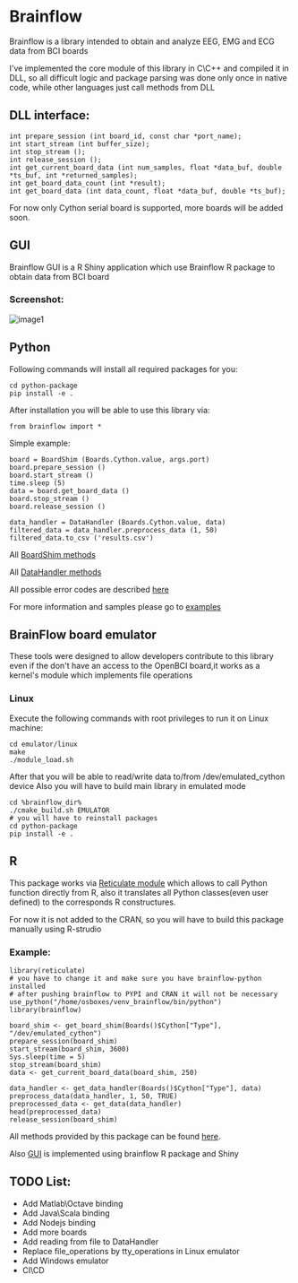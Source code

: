 # Brainflow

Brainflow is a library intended to obtain and analyze EEG, EMG and ECG data from BCI boards

I've implemented the core module of this library in C\C++ and compiled it in DLL, so all difficult logic and package parsing
was done only once in native code, while other languages just call methods from DLL
## DLL interface:
```
int prepare_session (int board_id, const char *port_name);
int start_stream (int buffer_size);
int stop_stream ();
int release_session ();
int get_current_board_data (int num_samples, float *data_buf, double *ts_buf, int *returned_samples);
int get_board_data_count (int *result);
int get_board_data (int data_count, float *data_buf, double *ts_buf);
```
For now only Cython serial board is supported, more boards will be added soon.

## GUI
Brainflow GUI is a R Shiny application which use Brainflow R package to obtain data from BCI board
### Screenshot:
![image1](https://farm2.staticflickr.com/1842/30854740608_e40c6c5248_o_d.png)

## Python
Following commands will install all required packages for you:
```
cd python-package
pip install -e .
``` 
After installation you will be able to use this library via:
```
from brainflow import *
```
Simple example:
```
board = BoardShim (Boards.Cython.value, args.port)
board.prepare_session ()
board.start_stream ()
time.sleep (5)
data = board.get_board_data ()
board.stop_stream ()
board.release_session ()

data_handler = DataHandler (Boards.Cython.value, data)
filtered_data = data_handler.preprocess_data (1, 50)
filtered_data.to_csv ('results.csv')
```
All [BoardShim methods](https://github.com/Andrey1994/brainflow/blob/master/python-package/brainflow/board_shim.py)

All [DataHandler methods](https://github.com/Andrey1994/brainflow/blob/master/python-package/brainflow/preprocess.py)

All possible error codes are described [here](https://github.com/Andrey1994/brainflow/blob/master/python-package/brainflow/exit_codes.py)

For more information and samples please go to [examples](https://github.com/Andrey1994/brainflow/tree/master/python-package/examples)


## BrainFlow board emulator

These tools were designed to allow developers contribute to this library even if the don't have an access to the OpenBCI board,it works as a kernel's module which implements file operations

### Linux
Execute the following commands with root privileges to run it on Linux machine:
```
cd emulator/linux
make
./module_load.sh
```
After that you will be able to read/write data to/from /dev/emulated_cython device
Also you will have to build main library in emulated mode
```
cd %brainflow_dir%
./cmake_build.sh EMULATOR
# you will have to reinstall packages
cd python-package
pip install -e .
```

## R
This package works via [Reticulate module](https://rstudio.github.io/reticulate/articles/introduction.html) which allows to call Python function directly from R, also it translates all Python classes(even user defined) to the corresponds R constructures.

For now it is not added to the CRAN, so you will have to build this package manually using R-strudio

### Example:
```
library(reticulate)
# you have to change it and make sure you have brainflow-python installed
# after pushing brainflow to PYPI and CRAN it will not be necessary
use_python("/home/osboxes/venv_brainflow/bin/python")
library(brainflow)

board_shim <- get_board_shim(Boards()$Cython["Type"], "/dev/emulated_cython")
prepare_session(board_shim)
start_stream(board_shim, 3600)
Sys.sleep(time = 5)
stop_stream(board_shim)
data <- get_current_board_data(board_shim, 250)

data_handler <- get_data_handler(Boards()$Cython["Type"], data)
preprocess_data(data_handler, 1, 50, TRUE)
preprocessed_data <- get_data(data_handler)
head(preprocessed_data)
release_session(board_shim)
```
All methods provided by this package can be found [here](https://github.com/Andrey1994/brainflow/tree/master/r-package/brainflow/R).

Also [GUI](https://github.com/Andrey1994/brainflow/tree/master/gui) is implemented using brainflow R package and Shiny

## TODO List:
* Add Matlab\Octave binding
* Add Java\Scala binding
* Add Nodejs binding
* Add more boards
* Add reading from file to DataHandler
* Replace file_operations by tty_operations in Linux emulator
* Add Windows emulator
* CI\CD
